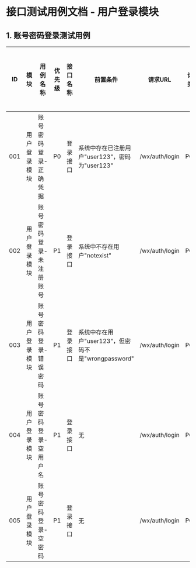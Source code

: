 # 接口测试用例文档 - 用户登录模块

## 1. 账号密码登录测试用例

| ID  | 模块         | 用例名称                | 优先级 | 接口名称 | 前置条件                                           | 请求URL        | 请求类型 | 请求头                         | 请求参数类型 | 请求参数                                          | 预期响应状态码 | 预期返回数据                                                                                                | 实际响应状态码 | 执行结果 | 实际返回结果 |
| --- | ------------ | ----------------------- | ------ | -------- | -------------------------------------------------- | -------------- | -------- | ------------------------------ | ------------ | ------------------------------------------------- | -------------- | ----------------------------------------------------------------------------------------------------------- | -------------- | -------- | ------------ |
| 001 | 用户登录模块 | 账号密码登录-正确凭据   | P0     | 登录接口 | 系统中存在已注册用户"user123"，密码为"user123"     | /wx/auth/login | POST     | Content-Type: application/json | JSON         | {"username":"user123","password":"user123"}       | 200            | {"errno":0,"data":{"userInfo":{"nickName":"user123","avatarUrl":""},"token":"[有效token]"},"errmsg":"成功"} |                |          |              |
| 002 | 用户登录模块 | 账号密码登录-未注册账号 | P1     | 登录接口 | 系统中不存在用户"notexist"                         | /wx/auth/login | POST     | Content-Type: application/json | JSON         | {"username":"notexist","password":"user123"}      | 200            | {"errno":[非0错误码],"errmsg":"账号不存在"}                                                                 |                |          |              |
| 003 | 用户登录模块 | 账号密码登录-错误密码   | P1     | 登录接口 | 系统中存在用户"user123"，但密码不是"wrongpassword" | /wx/auth/login | POST     | Content-Type: application/json | JSON         | {"username":"user123","password":"wrongpassword"} | 200            | {"errno":[非0错误码],"errmsg":"账号密码错误"}                                                               |                |          |              |
| 004 | 用户登录模块 | 账号密码登录-空用户名   | P1     | 登录接口 | 无                                                 | /wx/auth/login | POST     | Content-Type: application/json | JSON         | {"username":"","password":"user123"}              | 200            | {"errno":[非0错误码],"errmsg":"用户名不能为空"}                                                             |                |          |              |
| 005 | 用户登录模块 | 账号密码登录-空密码     | P1     | 登录接口 | 无                                                 | /wx/auth/login | POST     | Content-Type: application/json | JSON         | {"username":"user123","password":""}              | 200            | {"errno":[非0错误码],"errmsg":"密码不能为空"}                                                               |                |          |              |
